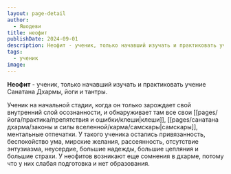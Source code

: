 ```yaml
---
layout: page-detail
author:
  - Яшодеви
title: неофит
publishDate: 2024-09-01
description: Неофит - ученик, только начавший изучать и практиковать учение Санатана Дхармы, йоги и тантры.
tags:
  - ученик
image:
---
```

**Неофит** - ученик, только начавший изучать и практиковать учение Санатана Дхармы, йоги и тантры.

Ученик на начальной стадии, когда он только зарождает свой внутренний слой осознанности, и обнаруживает там все свои [[pages/йога/практика/препятствия и ошибки/клеши|клеши]], [[pages/санатана дхарма/законы и силы вселенной/карма/самскары|самскары]], ментальные отпечатки. У такого ученика остались привязанность, беспокойство ума, мирские желания, рассеянность, отсутствие энтузиазма, неусердие, большие надежды, большие цепляния и большие страхи. У неофитов возникают еще сомнения в дхарме, потому что у них слабая подготовка и нет образования.

